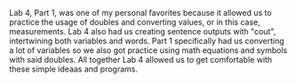 Lab 4, Part 1, was one of my personal favorites because it allowed us to practice the usage of doubles and converting values, or in this case, measurements. Lab 4 also had us creating sentence outputs with "cout", intertwining both variables and words. Part 1 specifically had us converting a lot of variables so we also got practice using math equations and symbols with said doubles. All together Lab 4 allowed us to get comfortable with these simple ideaas and programs. 
